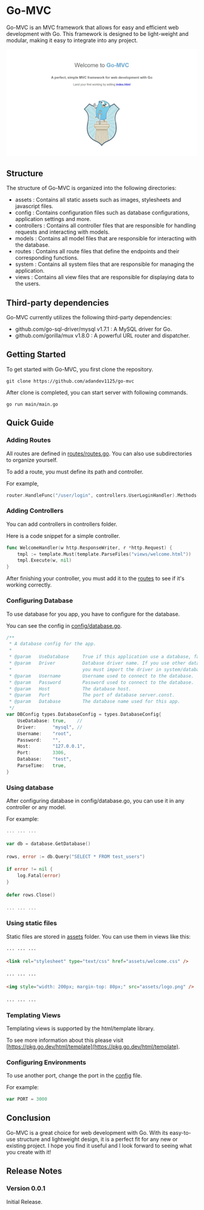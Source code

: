 # Go-MVC

Go-MVC is an MVC framework that allows for easy and efficient web development with Go. This framework is designed to be light-weight and modular, making it easy to integrate into any project.

![preview](preview.jpg)

## Structure

The structure of Go-MVC is organized into the following directories:

- assets : Contains all static assets such as images, stylesheets and javascript files.
- config : Contains configuration files such as database configurations, application settings and more.
- controllers : Contains all controller files that are responsible for handling requests and interacting with models.
- models : Contains all model files that are responsible for interacting with the database.
- routes : Contains all route files that define the endpoints and their corresponding functions.
- system : Contains all system files that are responsible for managing the application.
- views : Contains all view files that are responsible for displaying data to the users.

## Third-party dependencies

Go-MVC currently utilizes the following third-party dependencies:

- github.com/go-sql-driver/mysql v1.7.1 : A MySQL driver for Go.
- github.com/gorilla/mux v1.8.0 : A powerful URL router and dispatcher.

## Getting Started

To get started with Go-MVC, you first clone the repository.

```
git clone https://github.com/adandev1125/go-mvc
```

After clone is completed, you can start server with following commands.

```
go run main/main.go
```

## Quick Guide

### Adding Routes

All routes are defined in [routes/routes.go](main/routes/routes.go). You can also use subdirectories to organize yourself.

To add a route, you must define its path and controller.

For example,

``` go
router.HandleFunc("/user/login", controllers.UserLoginHandler).Methods("POST")
```

### Adding Controllers

You can add controllers in controllers folder.

Here is a code snippet for a simple controller.

``` go
func WelcomeHandler(w http.ResponseWriter, r *http.Request) {
	tmpl := template.Must(template.ParseFiles("views/welcome.html"))
	tmpl.Execute(w, nil)
}
```

After finishing your controller, you must add it to the [routes](main/routes/routes.go) to see if it's working correctly.

### Configuring Database

To use database for you app, you have to configure for the database.

You can see the config in [config/database.go](main/config/database.go).

``` go
/**
 * A database config for the app.
 *
 * @param	UseDatabase		True if this application use a database, false if not.
 * @param	Driver			Database driver name. If you use other databases like MongoDB,
 *							you must import the driver in system/database/database.go.
 * @param	Username		Username used to connect to the database.
 * @param	Password		Password used to connect to the database.
 * @param	Host			The database host.
 * @param	Port			The port of database server.const.
 * @param	Database		The database name used for this app.
 */
var DBConfig types.DatabaseConfig = types.DatabaseConfig{
	UseDatabase: true,    //
	Driver:      "mysql", //
	Username:    "root",
	Password:    "",
	Host:        "127.0.0.1",
	Port:        3306,
	Database:    "test",
	ParseTime:   true,
}
```

### Using database

After configuring database in config/database.go, you can use it in any controller or any model.

For example:

``` go
... ... ...

var db = database.GetDatabase()

rows, error := db.Query("SELECT * FROM test_users")

if error != nil {
    log.Fatal(error)
}

defer rows.Close()

... ... ...
```

### Using static files
Static files are stored in [assets](main/assets/) folder.
You can use them in views like this:
``` html
... ... ...

<link rel="stylesheet" type="text/css" href="assets/welcome.css" />

... ... ...

<img style="width: 200px; margin-top: 80px;" src="assets/logo.png" />

... ... ...
```

### Templating Views
Templating views is supported by the html/template library.

To see more information about this please visit [https://pkg.go.dev/html/template](https://pkg.go.dev/html/template).

### Configuring Environments
To use another port, change the port in the [config](main/config/config.go) file.

For example:
``` go
var PORT = 3000
```

## Conclusion

Go-MVC is a great choice for web development with Go. With its easy-to-use structure and lightweight design, it is a perfect fit for any new or existing project. I hope you find it useful and I look forward to seeing what you create with it!

## Release Notes

### Version 0.0.1
Initial Release.